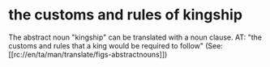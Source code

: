 # the customs and rules of kingship

The abstract noun "kingship" can be translated with a noun clause. AT: "the customs and rules that a king would be required to follow" (See: [[rc://en/ta/man/translate/figs-abstractnouns]])

